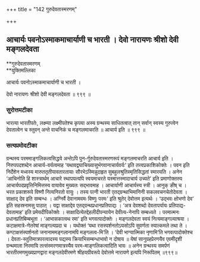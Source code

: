 +++
title = "142 गुरुदेवतास्मरणम्"

+++


## आचार्यः पवनोऽस्माकमाचार्याणी च भारती । देवो नारायणः श्रीशो देवी मङ्गलदेवता

**गुरुदेवतास्मरणम्   
**युक्तिमल्लिका

आचार्यः पवनोऽस्माकमाचार्याणी च भारती ।

देवो नारायणः श्रीशो देवी मङ्गलदेवता ॥ ९९९ ॥

### **सुरोत्तमटीका**

भारत्या भारतीपतेः, लक्ष्म्या लक्ष्मीपतेश्च कृपया अस्य ग्रन्थस्य साधितत्वात् तान् सर्वान् स्वस्य गुरुत्वेन देवतात्वेन च स्तुवन् अन्ते वाचनिकं च मङ्गलमाचरति ॥ आचार्य इति ॥ ९९९ ॥

### **सत्यप्रमोदटीका**

ग्रन्थस्य परममाङ्गलिकत्वसिद्धये अन्तेऽपि पुन-र्गुरुदेवतास्मरणरूपं मङ्गलमाचरति आचार्य इति । निरुपपदशब्देन आचार्य-वर्यत्वमाह ‘यथावद्व्याचिख्यासुर्भगवानाचार्यवर्यः’ इति तत्त्वप्रकाशिकोक्तेः । पवन इति निर्देशेन मध्वस्य मारुततृतीयावतारतायाः सौरभेऽस्मिन्नुदाहृत सुबहुलश्रुतिस्मृतिसिद्धतां स्मारयति । अनेन ‘आचिनोति हि शास्त्रार्थम् आचारे स्थापयत्यपि स्वयमाचरते यस्मात्तस्मादाचार्य उच्यते’ इति प्रमाणोक्तस्य आचार्यपदप्रवृत्तिनिमित्तस्य वायावेव मुख्यतः सद्भावमाह । आचार्याणी आचार्यस्य स्त्री । आनुक् ङीष् च । भरत प्रकाशरूपे विष्णौ नित्यनिरतो वायुः । तस्य पत्नी भारती एतद्ग्रन्थाभिमानिनी सकलवचनचेतोदेवता । साक्षाद् देव इति सम्बन्धः । अग्निर्वै देवानामवमः विष्णुः परमः’ इति श्रुतेर् देवोत्तम इत्यर्थः । ‘उद्भवः क्षोभणो देव’ इति सहस्रनामसु पाठात् । यद्वा साक्षाद्देव एतद्ग्रन्थप्रधानप्रतिपाद्यः । ‘अत्र देवशब्दो देवतापर्यायः प्रतिपाद्य-देवतामाह’ इति प्रमेयदीपिकोक्तेः । साक्षादित्येतद्देहलीदीपन्यायेन देवीत्य-नेनापि सम्बध्यते । परमात्मनः प्रधानप्रतिबिम्बभूता । ‘आभासकात्वथ रमा’ इति भगवत्पादोक्तेः । मङ्गलदेवता स्वयं नित्यमाङ्गल्याश्रया । कटाक्षमात्रे-णेतरेषां माङ्गल्यप्रदा च । यथोक्तं ‘यथा रसस्पर्शनतोऽयसोऽपि सुवर्णता स्यात्कमले तथा ते । कण्टाक्षसंस्पर्शनतो जनानाममङ्गलानामपि मङ्गलत्व-मि’ति । ‘देवी भाग्यात्मिका नृणामि’ति भगवत्पादोक्तेश्च । देवता-स्तुतिमात्रपरत्वादस्य पद्यस्य क्रियाभिसम्बन्धाभावो न दोषाय ॥ येषां सानुग्रहप्रेरणयैव एवमीदृशी ग्रन्थमाला निरमायि तत्संस्मरणमात्रस्यैव परम-माङ्गलिकत्वादिति भावः ॥ अनेन ग्रन्थस्य समर्पणं भारतीरमणमुख्यप्राणद्वारा मङ्गलदेवीरमणे श्रीहयग्रीवरूपे देवोत्तमे नारायणे इत्यपि निरूपितम् ॥९९९॥

